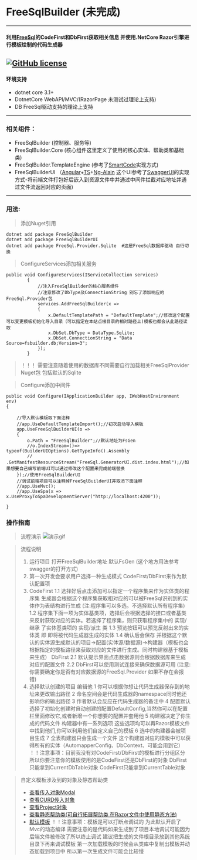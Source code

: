 # FreeSqlBuilder (未完成)
---
#### 利用[FreeSql](https://github.com/dotnetcore/FreeSql)的CodeFirst和DbFirst获取相关信息 并使用.NetCore Razor引擎进行模板绘制的代码生成器
[![GitHub license](https://img.shields.io/badge/license-MIT-blue.svg)](https://raw.githubusercontent.com/2881099/FreeSql/master/LICENSE.txt)
---
#### 环境支持
- dotnet core 3.1+
- DotnetCore WebAPI/MVC/(RazorPage 未测试过理论上支持)
- DB FreeSql驱动支持的理论上支持
---
### 相关组件：
- FreeSqlBuilder (控制器、服务等)
- FreeSqlBuilder.Core (核心组件这里定义了使用的核心实体、帮助类和基础类)
- FreeSqlBuilder.TemplateEngine (参考了[SmartCode](https://github.com/dotnetcore/SmartCode)实现方式)
- FreeSqlBuilderUI （[Angular](https://angular.cn/)+[TS](https://www.tslang.cn/docs/home.html)+[Ng-Alain](https://ng-alain.com/theme/getting-started/zh) 这个UI参考了[SwaggerUI](https://github.com/domaindrivendev/Swashbuckle)的实现方式-将前端文件打包好后嵌入到资源文件中并通过中间件拦截对应地址并通过文件流返回对应的页面)
---
### 用法:
> 添加Nuget引用
```
dotnet add package FreeSqlBuilder
dotnet add package FreeSqlBuilderUI
dotnet add package FreeSql.Provider.Sqlite  #这是FreeSql数据库驱动 自行切换
```


> ConfigureServices添加相关服务

``` CSharp
public void ConfigureServices(IServiceCollection services)
        {
            //注入FreeSqlBuilder的核心服务组件 
            //注意修改了DbType及ConnectionString 别忘了添加响应的FreeSql.Provider包
            services.AddFreeSqlBuilder(x =>
            {
                x.DefaultTemplatePath = "DefaultTemplate";//修改这个配置可以变更模板初始化导入目录（可以指定在本站点根目录的相对路径上)模板也都会从此路径读取
                x.DbSet.DbType = DataType.Sqlite;
                x.DbSet.ConnectionString = "Data Source=fsbuilder.db;Version=3";
            });
        }

```
> ！！！ 需要注意随着使用的数据库不同需要自行加载相关FreeSqlProvider Nuget包 包括默认的Sqlite

> Configure添加中间件

``` CSharp
public void Configure(IApplicationBuilder app, IWebHostEnvironment env)
{

    //导入默认模板取下面注释
    //app.UseDefaultTemplateImport();//初次启动导入模板
    app.UseFreeSqlBuilderUI(o =>
    {
        o.Path = "FreeSqlBuilder";//默认地址为FsGen
        //o.IndexStream=()=> typeof(BuilderUIOptions).GetTypeInfo().Assembly
        //    .GetManifestResourceStream("FreeSql.GeneratorUI.dist.index.html");//如果想要自己编写前端UI可以通过修改这个配置来完成前端替换
    });//使用FreeSqlBuilderUI
    //调试前端项目可以注释掉FreeSqlBuilderUI并取消下面注释
    //app.UseMvc();
    //app.UseSpa(x => x.UseProxyToSpaDevelopmentServer("http://localhost:4200"));

}

```

### 操作指南
> 流程演示
![演示gif](./doc/screen/work.gif)


> 流程说明
> 1. 运行项目 打开FreeSqlBuilder地址 默认FsGen (这个地方用法参考swagger的打开方式)
> 2. 第一次开发会要求用户选择一种生成模式 CodeFirst/DbFirst来作为默认配置项
> 3. CodeFirst
 1.1 选择好后点击添加可以指定一个程序集来作为实体类的程序集 生成器会根据这个程序集获取相对应的可以被FreeSql识别到的实体作为表结构进行生成 (注:程序集可以多选。不选择默认所有程序集)
> 1.2 程序集下面一项为实体基类项，选择后会根据选择的接口或者基类来反射获取对应的实体。若选择了程序集，则只获取程序集中的 实现/继承 了实体基类项的 实现/派生 类
> 1.3 预览按钮可以预览反射出来的实体类 即 即将被代码生成器生成的实体
> 1.4 确认后会保存 并根据这个默认的实体源生成默认的项目->配置(实体源/数据源)->构建器（模板也会根据指定的模板路径来获取对应的文件进行生成。同时构建器基于模板来生成）
> DbFirst
 2.1 默认提示界面点击数据源则会根据数据库来生成对应的配置文件
 2.2 DbFirst可以使用测试连接来确保数据源可用 (注意:你需要确定你是否有对应数据源的FreeSql.Provider 如果不存在会报错) 
> 4. 选择默认创建的项目 编辑他
> 1 你可以根据你想让代码生成器保存到的地址来更改输出路径
> 2 命名空间会是代码生成器的namespace同时他还影响你的输出路径
> 3 作者默认会反应在代码生成器的备注中
> 4 配置默认选择了初始化创建时自动创建的配置DefaultConfig,当然你可以在配置栏里面修改它,或者新增一个你想要的配置并套用他
> 5 构建器决定了你生成的代码文件 构建器中有一系列选项 这些选项均可以再Razor模板文件中找到他们,你可以利用他们自定义自己的模板
> 6 选中的构建器会被项目生成
> 7 全表构建器只会生成一个文件 这个构建器对应的模板中可以获得所有的实体（AutomapperConfig、DbContext、可能会用到它）
> ！！注意事项：目前我没有对CodeFirst/DbFirst的模板进行分组区分 所以你要注意你的模板使用的是CodeFirst还是DbFirst的对象 DbFirst只能拿到CurrentDbTable对象 CodeFirst只能拿到CurrentTable对象


> 自定义模板涉及到的对象及静态帮助类
> - [查看传入对象Modal](https://github.com/movingsam/FreeSqlBuilder/blob/master/src/FreeSqlBuilder/FreeSqlBuilder.TemplateEngine/BuildTask.cs)
> - [查看CURD传入对象](https://github.com/movingsam/FreeSqlBuilder/blob/master/src/FreeSqlBuilder/FreeSqlBuilder.TemplateEngine/CurdTask.cs)
> - [查看Project对象](https://github.com/movingsam/FreeSqlBuilder/blob/master/src/FreeSqlBuilder/FreeSqlBuilder.Core/Project.cs)
> - [查看静态帮助类(可自行拓展帮助类 在Razor文件中使用静态方法)](https://github.com/movingsam/FreeSqlBuilder/blob/master/src/FreeSqlBuilder/FreeSqlBuilder.TemplateEngine/Utilities)
> - [默认模板](https://github.com/movingsam/FreeSqlBuilder/tree/master/src/FreeSqlBuilder/FreeSqlBuilder/RazorTemplate)
> ！！注意事项：模板是可以打断点调试的 为此默认开启了Mvc的动态编译 需要注意的是代码如果生成到了项目本地调试可能因为后端文件被修改了所以终止调试 
建议把生成的文件根目录放到其他系统目录下再来调试模板 第一次加载模板的时候会从类库中复制出模板并动态加载到项目中 所以第一次生成文件可能会比较慢





